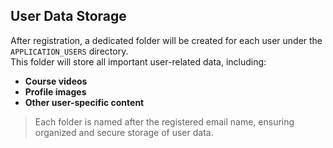 ## User Data Storage

After registration, a dedicated folder will be created for each user under the `APPLICATION_USERS` directory.  
This folder will store all important user-related data, including:

- **Course videos**  
- **Profile images**  
- **Other user-specific content**

> Each folder is named after the registered email name, ensuring organized and secure storage of user data.

